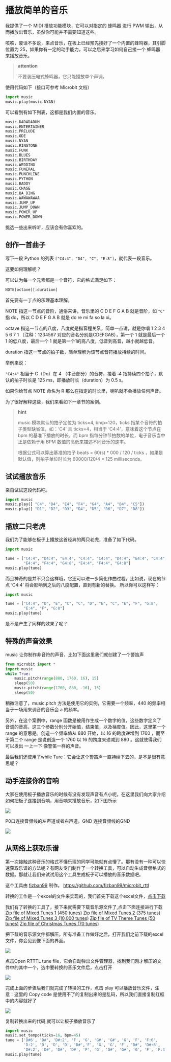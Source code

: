 播放简单的音乐
==============

我提供了一个 MIDI 播放功能模块，它可以对指定的 蜂鸣器 进行 PWM
输出，从而播放出音乐，虽然你可能并不需要知道这些。

咳咳，废话不多说，来点音乐，在板上已经预先接好了一个内置的蜂鸣器，其引脚位置为
25，如果你有一定的动手能力，可以之后来学习如何自己接一个 蜂鸣器
来播放音乐。

> **attention**
>
> 不要装压电式蜂鸣器，它只能播放单个声调。

使用代码如下（接口可参考 Microbit 文档）

```python
import music
music.play(music.NYAN)
```

可以看到有如下列表，这都是我们内置的音乐。

```python
music.DADADADUM
music.ENTERTAINER
music.PRELUDE
music.ODE
music.NYAN
music.RINGTONE
music.FUNK
music.BLUES
music.BIRTHDAY
music.WEDDING
music.FUNERAL
music.PUNCHLINE
music.PYTHON
music.BADDY
music.CHASE
music.BA_DING
music.WAWAWAWAA
music.JUMP_UP
music.JUMP_DOWN
music.POWER_UP
music.POWER_DOWN
```

挑选一些出来听听，应该会有你喜欢的。

创作一首曲子
------------

写下一段 Python 的列表 `["C4:4", "D4", "C", "E:8"]`，就代表一段音乐。

这要如何理解呢？

可以认为每一个元素都是一个音符，它的格式满足如下：

```python
NOTE[octave][:duration]
```

首先要有一丁点的乐理基本理解。

NOTE 指这一节点的音阶，通俗来讲，音乐里的 C D E F G A B 就是音阶，如
`"C"` 指 do，所以 C D E F G A B 就是 do re mi fa so la xi。

octave 指这一节点的八度，八度就是指音程关系，简单一点讲，就是你唱 1 2 3
4 5 6 7 1 （注释：1234567 对应的音名分别是CDEFGAB），第一个 1
就是最后一个 1 的低八度，最后一个 1
就是第一个1的高八度，低音到高音，越小就越低音。

duration 指这一节点的拍子数，简单理解为该节点音符播放持续的时间。

举例来说：

`"C4:4"` 相当于 C（Do）在 4 （中音部分）的音符，接着 :4
指持续四个拍子，默认的拍子时长是 125 ms，即播放时长（duration）为 0.5
s。

如果你给节点 NOTE 命名为 R 那么在指定的时长里，喇叭就不会播放任何声音。

为了很好解释这些，我们来看如下一章节的案例。

> **hint**
>
> music 模块默认的拍子定位为 ticks=4, bmp=120，ticks
> 指某个音符的拍子类型缺省值，如：‘C4’ 且 ticks=4，相当于
> ‘C4:4’，意味着这个节点在 bpm 的基准下播放的时长，而 bpm
> 指每分钟节拍数的单位，电子音乐当中正是依赖于用 BPM
> 数值的高低来描述不同音乐的速率。
>
> 根据公式可以算出基准的拍子 beats = 60(s) \* 000 / 120 / ticks
> ，如果是默认值，则拍子单位时长为 60000/120/4 = 125 milliseconds。

试试播放音乐
------------

亲自试试这段代码吧。

```python
import music
music.play([ "C4", "D4", "E4", "F4", "G4", "A4", "B4", "C5"])
music.play([ "D1", "D2", "D3", "D4", "D5", "D6", "D7", "D8"])
```

播放二只老虎
------------

我们为了能够在板子上播放这首经典的两只老虎，准备了如下代码。

```python
import music

tune = ["C4:4", "D4:4", "E4:4", "C4:4", "C4:4", "D4:4", "E4:4", "C4:4",
        "E4:4", "F4:4", "G4:8", "E4:4", "F4:4", "G4:8"]
music.play(tune)
```

而且神奇的是并不只会这样哦，它还可以进一步简化作曲过程，比如说，现在的节点
‘C4:4’ 将会影响到之后的八度配置，直到有新的替换。 所以你可以这样写：

```python
import music

tune = ["C4:4", "D", "E", "C", "C", "D", "E", "C", "E", "F", "G:8",
        "E:4", "F", "G:8"]
music.play(tune)
```

是不是产生了同样的效果了呢？

特殊的声音效果
--------------

music 让你制作非音符的声音，比如下面这里我们就创建了一个警笛声

```python
from microbit import *
import music
while True:
    music.pitch(range(880, 1760, 16), 15)
    sleep(50)
    music.pitch(range(1760, 880, -16), 15)
    sleep(50)
```

稍微注意了，music.pitch 方法是使用它的实例，它需要一个频率，440
的频率相当于一场用来调音的音乐会 a 的频率。

另外，在这个案例中，range
函数是被用作生成一个数字的值，这些数字定义了音调的音高，这三个参数分别分开始值，结束值，以及梯度值。因此，这里第一个
range 的意思是。创造一个频率值从 880 开始，以 16 的跨度递增到 1760
，而至于第二个 range 是说创造一个 1760 以 16 的跨度来递减到 880
。这就使得我们可以发出 一上一下 像警笛一样的声音。

最后我们还使用了while
Ture：它会让这个警笛声一直持续下去的，是不是很有意思呢？

动手连接你的音响
----------------

大家在使用板子播放音乐的时候有没有发现声音有点小呢，在这里我们向大家介绍如何把板子连接到音响，用音响来播放音乐，如下图所示

![](../assets/micropython/music/music.jpg)

P0口连接音频线的左声道或者右声道，GND 连接音频线的GND

![](../assets/micropython/music/5.png)

从网络上获取乐谱
----------------

第一次接触这种音乐的格式不懂乐理的同学可能就有点懵了。那有没有一种可以快速获取乐谱的方法呢？有网友专门制作了一个转换工具，可以自动生成音频格式的数据。那就让我们来试试用这个工具生成板子可以播放的音乐数据吧。

这个工具由 [fizban99](https://github.com/fizban99) 制作。
<https://github.com/fizban99/microbit_rttl>

转换的工作是一个excel的文件来实现的，我们首先下载这个excel文件，[点击下载](https://github.com/fizban99/microbit_rttl/raw/master/rtttl2microbit.xlsm)

我们有了转换的工具了，接下来就需要下载音乐源文件了,点击下面连接进行下载
[Zip file of Mixed Tunes 1 (450
tunes)](http://www.picaxe.com/downloads/rtttl.zip) [Zip file of Mixed
Tunes 2 (375 tunes)](http://www.picaxe.com/downloads/rtttl2.zip) [Zip
file of Mixed Tunes 3 (10,000
tunes)](http://www.picaxe.com/downloads/rtttl3.zip) [Zip file of TV
Theme Tunes (50 tunes)](http://www.picaxe.com/downloads/rtttl_tv.zip)
[Zip file of Christmas Tunes (70
tunes)](http://www.picaxe.com/downloads/rtttl_xmas.zip)

把下载的音乐源文件都解压，所有准备工作做好之后，打开我们之前下载的excel文件，你会见到像下面的界面。

![](../assets/micropython/music/1.png)

点击Open RTTTL tune
file，它会自动弹出文件管理器，找到我们刚才解压的文件中的其中一个，选中要转换的音乐文件后，点击打开

![](../assets/micropython/music/3.png)

完成上面的步骤后我们就完成了转换的工作，点击 play
可以播放音乐文件，注意：这里的 Copy code
是使用不了的复制出来的是乱码，所以我们直接复制红框中的内容就好了

![](../assets/micropython/music/4.png)

复制转换出来的代码,就可以让板子播放音乐了

```python
import music
music.set_tempo(ticks=16, bpm=45)
tune = ['D#6', 'D#', 'D#:2', 'F', 'G', 'G#', 'G#', 'G', 'F', 'F:6',
        'D:2', 'D', 'D', 'D', 'D#','F', 'G', 'G', 'F', 'D#', 'D#:6',
        'D#:2', 'D#', 'D#', 'D#', 'F', 'G', 'G#', 'G#', 'G', 'F', 'F:4']
music.play(tune)
```
